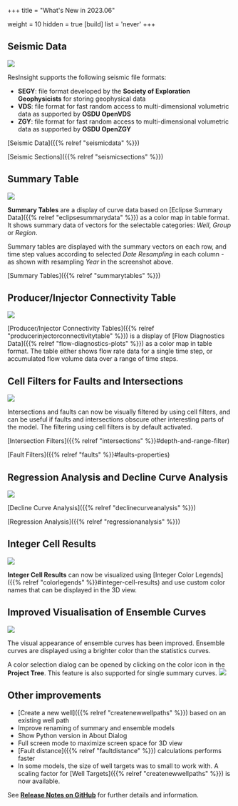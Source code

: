 +++
title = "What's New in 2023.06"

weight = 10
hidden = true
[build]
  list = 'never'
+++



## Seismic Data
![](/images/3d-main-window/SeismicHeaderImage.png)

ResInsight supports the following seismic file formats:

- **SEGY**: file format developed by the **Society of Exploration Geophysicists** for storing geophysical data
- **VDS**: file format for fast random access to multi-dimensional volumetric data as supported by **OSDU OpenVDS**
- **ZGY**: file format for fast random access to multi-dimensional volumetric data as supported by **OSDU OpenZGY**

[Seismic Data]({{% relref "seismicdata" %}})

[Seismic Sections]({{% relref "seismicsections" %}})
 
## Summary Table

![](/images/plot-window/Summary_Table_WOPR.png)

**Summary Tables** are a display of curve data based on [Eclipse Summary Data]({{% relref "eclipsesummarydata" %}}) as a color map in table format. It shows summary data of vectors for the selectable categories: *Well*, *Group* or *Region*.

Summary tables are displayed with the summary vectors on each row, and time step values according to selected *Date Resampling* in each column - as shown with resampling *Year* in the screenshot above.

[Summary Tables]({{% relref "summarytables" %}})

## Producer/Injector Connectivity Table
![](/images/plot-window/Producer_Injector_Connectivity.png)

[Producer/Injector Connectivity Tables]({{% relref "producerinjectorconnectivitytable" %}}) is a display of [Flow Diagnostics Data]({{% relref "flow-diagnostics-plots" %}}) as a color map in table format. The table either shows flow rate data for a single time step, or accumulated flow volume data over a range of time steps.


## Cell Filters for Faults and Intersections
![](/images/release-notes/CellFilteredIntersection.png)

Intersections and faults can now be visually filtered by using cell filters, and can be useful if faults and intersections obscure other interesting parts of the model. The filtering using cell filters is by default activated.

[Intersection Filters]({{% relref "intersections" %}}#depth-and-range-filter)

[Fault Filters]({{% relref "faults" %}}#faults-properties)


## Regression Analysis and Decline Curve Analysis
![](/images/plot-window/DeclineCurves.png)

[Decline Curve Analysis]({{% relref "declinecurveanalysis" %}})

[Regression Analysis]({{% relref "regressionanalysis" %}})

## Integer Cell Results
![](/images/3d-main-window/CustomCategoryLegend.png)

**Integer Cell Results** can now be visualized using [Integer Color Legends]({{% relref "colorlegends" %}}#integer-cell-results) and use custom color names that can be displayed in the 3D view.

## Improved Visualisation of Ensemble Curves

![](/images/plot-window/Ensemble.png)

The visual appearance of ensemble curves has been improved. Ensemble curves are displayed using a brighter color than the statistics curves.

A color selection dialog can be opened by clicking on the color icon in the **Project Tree**. This feature is also supported for single summary curves.
![](/images/plot-window/ColorSelectionDialog.png)

## Other improvements

- [Create a new well]({{% relref "createnewwellpaths" %}}) based on an existing well path
- Improve renaming of summary and ensemble models
- Show Python version in About Dialog
- Full screen mode to maximize screen space for 3D view
- [Fault distance]({{% relref "faultdistance" %}}) calculations performs faster 
- In some models, the size of well targets was to small to work with. A scaling factor for [Well Targets]({{% relref "createnewwellpaths" %}}) is now available.



See [**Release Notes on GitHub**](https://github.com/OPM/ResInsight/releases/) for further details and information.